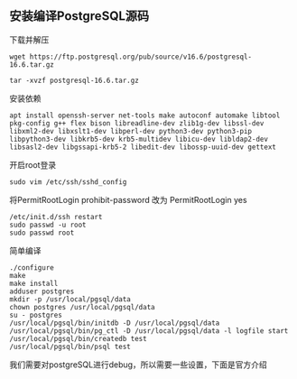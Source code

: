 ## 安装编译PostgreSQL源码
下载并解压
```Shell
wget https://ftp.postgresql.org/pub/source/v16.6/postgresql-16.6.tar.gz

tar -xvzf postgresql-16.6.tar.gz
```
安装依赖
```Shell
apt install openssh-server net-tools make autoconf automake libtool pkg-config g++ flex bison libreadline-dev zlib1g-dev libssl-dev libxml2-dev libxslt1-dev libperl-dev python3-dev python3-pip libpython3-dev libkrb5-dev krb5-multidev libicu-dev libldap2-dev libsasl2-dev libgssapi-krb5-2 libedit-dev libossp-uuid-dev gettext
```
开启root登录
```Shell
sudo vim /etc/ssh/sshd_config
```
将PermitRootLogin prohibit-password 改为 PermitRootLogin yes
```Shell
/etc/init.d/ssh restart
sudo passwd -u root
sudo passwd root
```

简单编译
```Shell
./configure
make
make install
adduser postgres
mkdir -p /usr/local/pgsql/data
chown postgres /usr/local/pgsql/data
su - postgres
/usr/local/pgsql/bin/initdb -D /usr/local/pgsql/data
/usr/local/pgsql/bin/pg_ctl -D /usr/local/pgsql/data -l logfile start
/usr/local/pgsql/bin/createdb test
/usr/local/pgsql/bin/psql test
```

我们需要对postgreSQL进行debug，所以需要一些设置，下面是官方介绍